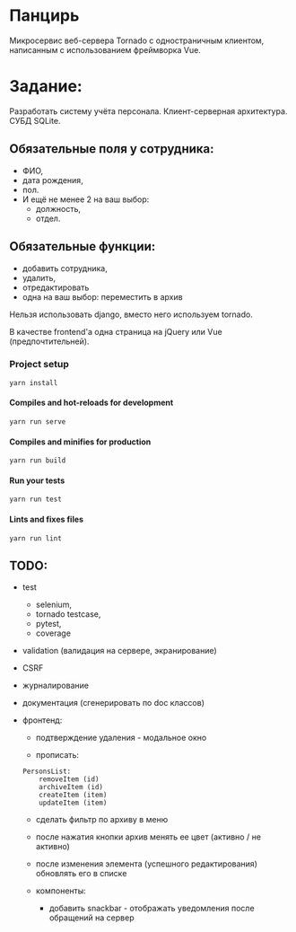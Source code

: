 # Панцирь
Микросервис веб-сервера Tornado с одностраничным клиентом, написанным с использованием фреймворка Vue.  

# Задание:
Разработать систему учёта персонала. 
Клиент-серверная архитектура. 
СУБД SQLite. 

## Обязательные поля у сотрудника: 
* ФИО, 
* дата рождения, 
* пол. 
* И ещё не менее 2 на ваш выбор:
    * должность,
    * отдел.

## Обязательные функции: 
* добавить сотрудника, 
* удалить, 
* отредактировать 
* одна на ваш выбор: переместить в архив

Нельзя использовать django, вместо него используем tornado.

В качестве frontend'а одна страница на jQuery или Vue (предпочтительней).

### Project setup
```
yarn install
```

#### Compiles and hot-reloads for development
```
yarn run serve
```

#### Compiles and minifies for production
```
yarn run build
```

#### Run your tests
```
yarn run test
```

#### Lints and fixes files
```
yarn run lint
```

## TODO:
- test
  * selenium,
  * tornado testcase,
  * pytest,
  * coverage
- validation (валидация на сервере, экранирование)
- CSRF
- журналирование
- документация (сгенерировать по doc классов)
- фронтенд:
    - подтверждение удаления - модальное окно

    - прописать:
    ```
    PersonsList:
        removeItem (id)
        archiveItem (id)
        createItem (item)
        updateItem (item)
    ```

    - сделать фильтр по архиву в меню
    - после нажатия кнопки архив менять ее цвет (активно / не активно)
    - после изменения элемента (успешного редактирования) обновлять его в списке

    - компоненты:
        - добавить snackbar - отображать уведомления после обращений на сервер
